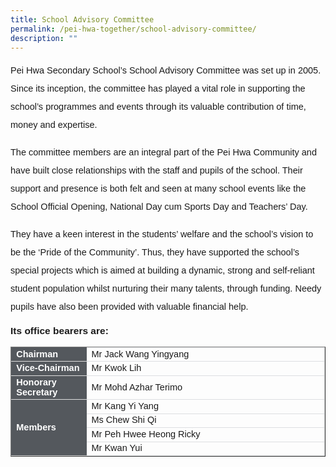 ```yaml
---
title: School Advisory Committee
permalink: /pei-hwa-together/school-advisory-committee/
description: ""
---
```

<p style="font-size:14.5px; line-height:2;font-family:sans-serif;">Pei Hwa Secondary School’s School Advisory Committee was set up in 2005. Since its inception, the committee has played a vital role in supporting the school’s programmes and events through its valuable contribution of time, money and expertise.</p>

<p style="margin-top:15px;font-size:14.5px; line-height:2;font-family:sans-serif;">The committee members are an integral part of the Pei Hwa Community and have built close relationships with the staff and pupils of the school. Their support and presence is both felt and seen at many school events like the School Official Opening, National Day cum Sports Day and Teachers’ Day.</p>

<p style="margin-top:15px;font-size:14.5px; line-height:2;font-family:sans-serif;">They have a keen interest in the students’ welfare and the school’s vision to be the ‘Pride of the Community’. Thus, they have supported the school’s special projects which is aimed at building a dynamic, strong and self-reliant student population whilst nurturing their many talents, through funding. Needy pupils have also been provided with valuable financial help.</p>

<p style="margin-top:15px;font-size:15.5px;"><strong style="font-family:sans-serif;">Its office bearers are:</strong></p>

<table border="1" style="width:100%;">
<tbody>
	<tr>
		<td style="background-color: #54585d; font-weight: bold; font-size: 14.5px; border: 1px solid #54585d; color:white;border-bottom: 1px solid #dddddd;width:24%;font-family:sans-serif;">Chairman	</td>
		<td style="border: 1px solid #dddfe1;font-size: 14.5px;font-family:sans-serif;">Mr Jack Wang Yingyang</td>
	</tr>
	<tr>
		<td style="background-color: #54585d; font-weight: bold; font-size: 14.5px; border: 1px solid #54585d; color:white;border-bottom: 1px solid #dddddd;width:24%;font-family:sans-serif;">Vice-Chairman	</td>
		<td style="border: 1px solid #dddfe1;font-size: 14.5px;font-family:sans-serif;">Mr Kwok Lih</td>
	</tr>
	<tr>
		<td style="background-color: #54585d; font-weight: bold; font-size: 14.5px; border: 1px solid #54585d; color:white;border-bottom: 1px solid #dddddd;width:24%;font-family:sans-serif;">Honorary Secretary	</td>
	<td style="border: 1px solid #dddfe1;font-size: 14.5px;font-family:sans-serif;">Mr Mohd Azhar Terimo</td>
	</tr>
	<tr>
		<td style="background-color: #54585d; font-weight: bold; font-size: 14.5px; border: 1px solid #54585d; color:white;border-bottom: 1px solid #dddddd;width:24%;font-family:sans-serif;" rowspan="4">Members	</td>
	<td style="border: 1px solid #dddfe1;font-size: 14.5px;font-family:sans-serif;">Mr Kang Yi Yang</td>
	</tr>		
	<tr>
		<td style="border: 1px solid #dddfe1;font-size: 14.5px;font-family:sans-serif;">Ms Chew Shi Qi</td>
	</tr>	
	<tr>
		<td style="border: 1px solid #dddfe1;font-size: 14.5px;font-family:sans-serif;">Mr Peh Hwee Heong Ricky</td>
	</tr>	
	<tr><td style="border: 1px solid #dddfe1;font-size: 14.5px;font-family:sans-serif;">Mr Kwan Yui</td>
	</tr>	
</tbody>
</table>